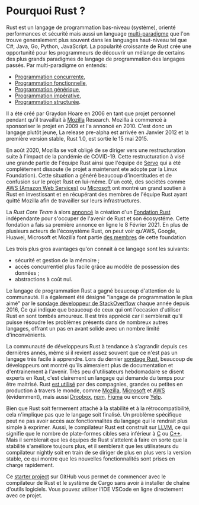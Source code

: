 # Pourquoi Rust ?

Rust est un langage de programmation bas-niveau (système), orienté performances et sécurité mais aussi un language [multi-paradigme](https://en.wikipedia.org/wiki/Programming_paradigm) que l'on trouve generalement plus souvent dans les languages haut-niveau tel que C#, Java, Go, Python, JavaScript. La popularité croissante de Rust crée une opportunité pour les programmeurs de découvrir un mélange de certains des plus grands paradigmes de langage de programmation des langages passés. Par multi-paradigme on entends:

* [Programmation concurrente](https://en.wikipedia.org/wiki/Concurrent_computing),
* [Programmation fonctionnelle](https://en.wikipedia.org/wiki/Functional_programming),
* [Programmation générique](https://en.wikipedia.org/wiki/Generic_programming),
* [Programmation impérative](https://en.wikipedia.org/wiki/Imperative_programming),
* [Programmation structurée](https://en.wikipedia.org/wiki/Structured_programming).

Il a été créé par Graydon Hoare en 2006 en tant que projet personnel pendant qu'il travaillait à [Mozilla](https://research.mozilla.org/) Research. Mozilla à commencé à sponsoriser le projet en 2009 et l'a annoncé en 2010. C'est donc un langage plutôt jeune, La release pre-alpha est arrivée en Janvier 2012 et la première version stable, Rust 1.0, est sortie le 15 mai 2015.

En août 2020, Mozilla se voit obligé de se diriger vers une restructuration suite à l'impact de la pandémie de COVID-19. Cette restructuration à visé une grande partie de l'équipe Rust ainsi que l'équipe de [Servo](https://servo.org/) qui a été complétement dissoute (le projet a maintenant ete adopte par la Linux Foundation). Cette situation a généré beaucoup d'incertitudes et de confusion sur le projet Rust en lui-même. D'un coté, des sociétés comme [AWS (Amazon Web Services)](https://aws.amazon.com/blogs/opensource/aws-sponsorship-of-the-rust-project/) ou [Microsoft](https://www.zdnet.com/article/microsoft-to-explore-using-rust/) ont montré un grand soutien à Rust en investissant et en récupérant des membres de l'équipe Rust ayant quitté Mozilla afin de travailler sur leurs infrastructures.

La *Rust Core Team* à alors [annoncé](https://blog.rust-lang.org/2020/08/18/laying-the-foundation-for-rusts-future.html?ref=hvper.com) la création d'un [Fondation Rust](https://foundation.rust-lang.org/) indépendante pour s'occuper de l'avenir de Rust et son écosystéme. Cette fondation a fais sa première annonce en ligne le 8 Février 2021. En plus de plusieurs acteurs de l'écosystème Rust, on peut voir qu'AWS, Google, Huawei, Microsoft et Mozilla font partie [des membres](https://foundation.rust-lang.org/members/) de cette foundation

Les trois plus gros avantages qu'on connait à ce langage sont les suivants:

* sécurité et gestion de la mémoire ;
* accès concurrentiel plus facile grâce au modèle de possession des données ;
* abstractions à coût nul.

Le langage de programmation Rust a gagné beaucoup d'attention de la communauté. Il a également été désigné "langage de programmation le plus aimé" par le [sondage développeur de StackOverflow](https://insights.stackoverflow.com/survey/2020#technology-most-loved-dreaded-and-wanted-languages-loved) chaque année depuis 2016, Ce qui indique que beaucoup de ceux qui ont l'occasion d'utiliser Rust en sont tombés amoureux. Il est très apprécié car il semblerait qu'il puisse résoudre les problèmes présents dans de nombreux autres langages, offrant un pas en avant solide avec un nombre limité d'inconvénients.

La communauté de développeurs Rust à tendance à s'agrandir depuis ces dernières annés, même si il revient assez souvent que ce n'est pas un langage très facile à apprendre. Lors du dernier [sondage Rust](https://blog.rust-lang.org/2020/12/16/rust-survey-2020.html), beaucoup de développeurs ont montré qu'ils aimeraient plus de documentation et d'entrainement à l'avenir. Très peu d'utilisateurs hebdomadaire se disent experts en Rust, c'est clairement un langage qui demande du temps pour être maitrisé. Rust [est utilisé](https://www.rust-lang.org/production) par des compagnies, grandes ou petites en production à travers le monde, comme [Mozilla](https://blog.mozilla.org/blog/2021/02/08/mozilla-welcomes-the-rust-foundation/), [Microsoft](https://medium.com/the-innovation/how-microsoft-is-adopting-rust-e0f8816566ba) et [AWS](https://aws.amazon.com/blogs/opensource/aws-sponsorship-of-the-rust-project/) (évidemment), mais aussi [Dropbox](https://www.wired.com/2016/03/epic-story-dropboxs-exodus-amazon-cloud-empire/), [npm](https://www.rust-lang.org/static/pdfs/Rust-npm-Whitepaper.pdf), [Figma](https://www.figma.com/blog/rust-in-production-at-figma/) ou encore [Yelp](https://www.youtube.com/watch?v=u6ZbF4apABk).

Bien que Rust soit fermement attaché à la stabilité et à la rétrocompatibilité, cela n'implique pas que le langage soit finalisé. Un problème spécifique peut ne pas avoir accès aux fonctionnalités du langage qui le rendrait plus simple à exprimer. Aussi, le compilateur Rust est construit sur [LLVM](https://llvm.org/), ce qui signifie que le nombre de plate-formes cibles sera inférieur à [C](https://en.wikipedia.org/wiki/C_%28programming_language%29) ou [C++](https://en.wikipedia.org/wiki/C%2B%2B). Mais il semblerait que les équipes de Rust s'attelent à faire en sorte que la stabilité s'améliore toujours plus, et il semblerait que les utilisateurs du compilateur nightly soit en train de se diriger de plus en plus vers la version stable, ce qui montre que les nouvelles fonctionnalités sont prises en charge rapidement.

Ce [starter project](https://github.com/second-state/learn-rust-with-github-actions) sur GitHub vous permet de commencer avec le compilateur de Rust et le système de Cargo sans avoir à installer de chaîne d'outils logiciels. Vous pouvez utiliser l'IDE VSCode en ligne directement avec ce projet.
